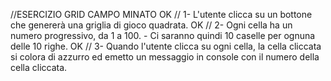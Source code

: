 //ESERCIZIO GRID CAMPO MINATO
OK // 1- L'utente clicca su un bottone che genererà una griglia di gioco quadrata.
OK // 2- Ogni cella ha un numero progressivo, da 1 a 100.
    - Ci saranno quindi 10 caselle per ognuna delle 10 righe.
OK // 3- Quando l'utente clicca su ogni cella, la cella cliccata si colora di azzurro ed emetto un messaggio in console con il numero della cella cliccata.